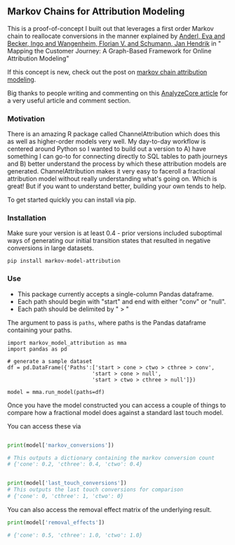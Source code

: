  
## Markov Chains for Attribution Modeling

This is a proof-of-concept I built out that leverages a first order Markov chain to reallocate conversions in the manner explained by [Anderl, Eva and Becker, Ingo and Wangenheim, Florian V. and Schumann, Jan Hendrik](https://papers.ssrn.com/sol3/papers.cfm?abstract_id=2343077) in " Mapping the Customer Journey: A Graph-Based Framework for Online Attribution Modeling"

If this concept is new, check out the post on [markov chain attribution modeling](https://jeremy.so/blog/build-attribution-model-with-markov-chains.html).   

Big thanks to people writing and commenting on this [AnalyzeCore article](https://analyzecore.com/2016/08/03/attribution-model-r-part-1/) for a very useful article and comment section.

### Motivation

There is an amazing R package called ChannelAttribution which does this as well as higher-order models very well.  My day-to-day workflow is centered around Python so I wanted to build out a version to A) have something I can go-to for connecting directly to SQL tables to path journeys and B) better understand the process by which these attribution models are generated.  ChannelAttribution makes it very easy to faceroll a fractional attribution model without really understanding what's going on.  Which is great!  But if you want to understand better, building your own tends to help.

To get started quickly you can install via pip.

### Installation
Make sure your version is at least 0.4 - prior versions included suboptimal ways of generating our initial transition states that resulted in negative conversions in large datasets.
```#python
pip install markov-model-attribution
```

### Use
* This package currently accepts a single-column Pandas dataframe. 
* Each path should begin with "start" and end with either "conv" or "null".
* Each path should be delimited by " > "

The argument to pass is ```paths```, where paths is the Pandas dataframe containing your paths.


```#python
import markov_model_attribution as mma
import pandas as pd

# generate a sample dataset
df = pd.DataFrame({'Paths':['start > cone > ctwo > cthree > conv',
                           'start > cone > null',
                           'start > ctwo > cthree > null']})

model = mma.run_model(paths=df)

```

Once you have the model constructed you can access a couple of things to compare how a fractional model does against a standard last touch model.

You can access these via

```python

print(model['markov_conversions'])

# This outputs a dictionary containing the markov conversion count
# {'cone': 0.2, 'cthree': 0.4, 'ctwo': 0.4}


print(model['last_touch_conversions'])
# This outputs the last touch conversions for comparison
# {'cone': 0, 'cthree': 1, 'ctwo': 0}
```

You can also access the removal effect matrix of the underlying result.  

```python
print(model['removal_effects'])

# {'cone': 0.5, 'cthree': 1.0, 'ctwo': 1.0}
```
